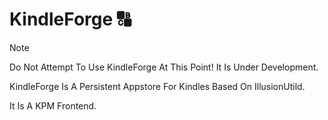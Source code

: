 # KindleForge 🔠

> [!NOTE]
> Do Not Attempt To Use KindleForge At This Point! It Is Under Development.

KindleForge Is A Persistent Appstore For Kindles Based On IllusionUtild.

It Is A KPM Frontend.